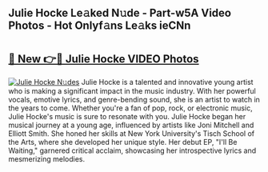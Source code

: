 ## Julie Hocke Le𝚊ked N𝚞de - Part-w5A Video Photos - Hot Onlyf𝚊ns Le𝚊ks ieCNn

# <h2><a href="http://ab65874.deff.icu/?id=Julie+Hocke">🔗 New 👉🔴 Julie Hocke VIDEO Photos</a></h2>

[![Julie Hocke N𝚞des](https://i.imgur.com/rIISA9y.gif)](http://ab65874.deff.icu/?id=Julie+Hocke)
Julie Hocke is a talented and innovative young artist who is making a significant impact in the music industry. With her powerful vocals, emotive lyrics, and genre-bending sound, she is an artist to watch in the years to come. Whether you're a fan of pop, rock, or electronic music, Julie Hocke's music is sure to resonate with you. Julie Hocke began her musical journey at a young age, influenced by artists like Joni Mitchell and Elliott Smith. She honed her skills at New York University's Tisch School of the Arts, where she developed her unique style. Her debut EP, "I'll Be Waiting," garnered critical acclaim, showcasing her introspective lyrics and mesmerizing melodies.

